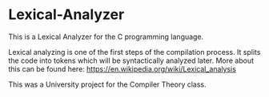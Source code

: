 # Lexical-Analyzer

This is a Lexical Analyzer for the C programming language.

Lexical analyzing is one of the first steps of the compilation process. It splits the code into tokens which will be syntactically analyzed later.
More about this can be found here: https://en.wikipedia.org/wiki/Lexical_analysis

This was a University project for the Compiler Theory class.
